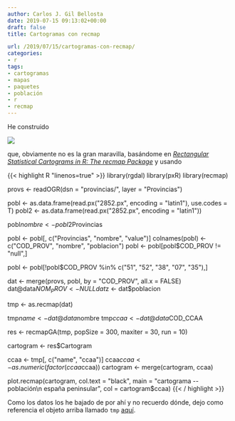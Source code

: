 ```yaml
---
author: Carlos J. Gil Bellosta
date: 2019-07-15 09:13:02+00:00
draft: false
title: Cartogramas con recmap

url: /2019/07/15/cartogramas-con-recmap/
categories:
- r
tags:
- cartogramas
- mapas
- paquetes
- población
- r
- recmap
---
```


He construido

![](/wp-uploads/2019/07/Rplot.png#center)

que, obviamente no es la gran maravilla, basándome en [_Rectangular Statistical Cartograms in R:  The recmap Package_](https://www.jstatsoft.org/article/view/v086c01) y usando

{{< highlight R "linenos=true" >}}
library(rgdal)
library(pxR)
library(recmap)

provs <- readOGR(dsn = "provincias/",
    layer = "Provincias")

pobl <- as.data.frame(read.px("2852.px",
    encoding = "latin1"), use.codes = T)
pobl2 <- as.data.frame(read.px("2852.px",
    encoding = "latin1"))

pobl$nombre <- pobl2$Provincias

pobl <- pobl[, c("Provincias", "nombre", "value")]
colnames(pobl) <- c("COD_PROV", "nombre", "poblacion")
pobl <- pobl[pobl$COD_PROV != "null",]

pobl <- pobl[!pobl$COD_PROV %in%
    c("51", "52", "38", "07", "35"),]


dat <- merge(provs, pobl,
    by = "COD_PROV", all.x = FALSE)
dat@data$NOM_PROV <- NULL
dat$z <- dat$poblacion

tmp <- as.recmap(dat)

tmp$name <- dat@data$nombre
tmp$ccaa <- dat@data$COD_CCAA

res <- recmapGA(tmp, popSize = 300,
    maxiter = 30, run = 10)

cartogram <- res$Cartogram

ccaa <- tmp[, c("name", "ccaa")]
ccaa$ccaa <- as.numeric(factor(ccaa$ccaa))
cartogram <- merge(cartogram, ccaa)

plot.recmap(cartogram, col.text = "black",
    main = "cartograma -- población\n  españa peninsular",
    col = cartogram$ccaa)
{{< / highlight >}}

Como los datos los he bajado de por ahí y no recuerdo dónde, dejo como referencia el objeto arriba llamado `tmp` [aquí](/uploads/datos_cartograma.rds).










